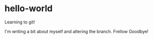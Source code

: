 # hello-world
Learning to git!

I'm writing a bit about myself and altering the branch.  Frellow Goodbye!
